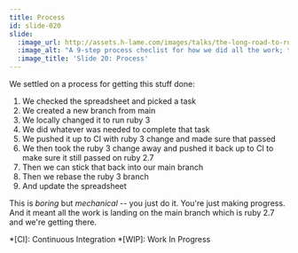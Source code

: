 ```yaml
---
title: Process
id: slide-020
slide:
  :image_url: http://assets.h-lame.com/images/talks/the-long-road-to-ruby-3-0-vs-the-short-road-to-ruby-3-1/slides/020.png
  :image_alt: "A 9-step process checlist for how we did all the work; text: Process, 1: check the spreadsheet and pick a task, 2: create a new branch from main, 3: change locally to ruby 3, 4: do whatever is needed to complete the task, 5: push it up to CI with a ruby 3 change, 6: push it up to CI without the ruby 3 change, 7: merge back to main if green, 8: rebase the ruby 3 branch, 9: update the spreadsheet WIP tracker"
  :image_title: 'Slide 20: Process'
---
```

We settled on a process for getting this stuff done:

1. We checked the spreadsheet and picked a task
2. We created a new branch from main
3. We locally changed it to run ruby 3
4. We did whatever was needed to complete that task
5. We pushed it up to CI with ruby 3 change and made sure that passed
6. We then took the ruby 3 change away and pushed it back up to CI to make sure it still passed on ruby 2.7
7. Then we can stick that back into our main branch
8. Then we rebase the ruby 3 branch
9. And update the spreadsheet

This is _boring_ but _mechanical_ -- you just do it. You're just making progress.  And it meant all the work is landing on the main branch which is ruby 2.7 and we're getting there.

*[CI]: Continuous Integration
*[WIP]: Work In Progress
